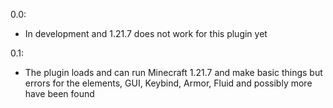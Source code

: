 0.0:
- In development and 1.21.7 does not work for this plugin yet

0.1:
- The plugin loads and can run Minecraft 1.21.7 and make basic things but errors for the elements, GUI, Keybind, Armor, Fluid and possibly more have been found